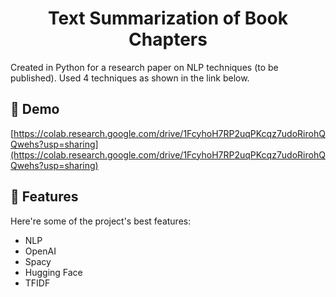 <h1 align="center" id="title">Text Summarization of Book Chapters</h1>

<p id="description">Created in Python for a research paper on NLP techniques (to be published). Used 4 techniques as shown in the link below.</p>

<h2>🚀 Demo</h2>

[https://colab.research.google.com/drive/1FcyhoH7RP2uqPKcqz7udoRirohQQwehs?usp=sharing](https://colab.research.google.com/drive/1FcyhoH7RP2uqPKcqz7udoRirohQQwehs?usp=sharing)

  
  
<h2>🧐 Features</h2>

Here're some of the project's best features:

*   NLP
*   OpenAI
*   Spacy
*   Hugging Face
*   TFIDF
